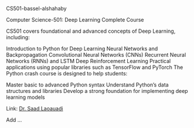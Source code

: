 CS501-bassel-alshahaby

Computer Science-501: Deep Learning Complete Course

CS501 covers foundational and advanced concepts of Deep Learning, including:

Introduction to Python for Deep Learning
Neural Networks and Backpropagation
Convolutional Neural Networks (CNNs)
Recurrent Neural Networks (RNNs) and LSTM
Deep Reinforcement Learning
Practical applications using popular libraries such as TensorFlow and PyTorch
The Python crash course is designed to help students:

Master basic to advanced Python syntax
Understand Python’s data structures and libraries
Develop a strong foundation for implementing deep learning models


Link: [Dr. Saad Laoauadi](https://github.com/dr-saad-la/CS501-Deep-Learning-Complete-Course.git)

Add ...